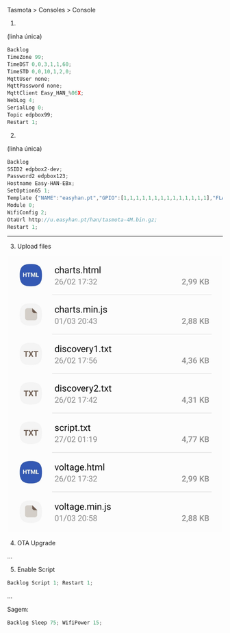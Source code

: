 Tasmota > Consoles > Console

1.

(linha única)

```js
Backlog 
TimeZone 99; 
TimeDST 0,0,3,1,1,60; 
TimeSTD 0,0,10,1,2,0; 
MqttUser none; 
MqttPassword none; 
MqttClient Easy_HAN_%06X; 
WebLog 4; 
SerialLog 0; 
Topic edpbox99; 
Restart 1; 
```

2. 

(linha única)

```js
Backlog 
SSID2 edpbox2-dev; 
Password2 edpbox123; 
Hostname Easy-HAN-EBx; 
SetOption65 1; 
Template {"NAME":"easyhan.pt","GPIO":[1,1,1,1,1,1,1,1,1,1,1,1,1,1],"FLAG":0,"BASE":18}; 
Module 0; 
WifiConfig 2; 
OtaUrl http://u.easyhan.pt/han/tasmota-4M.bin.gz; 
Restart 1; 
``` 

---

3. Upload files

![files](./img/files.jpg)

4. OTA Upgrade

...

5. Enable Script

```js
Backlog Script 1; Restart 1;
```

...

Sagem:

```js
Backlog Sleep 75; WifiPower 15; 
```

